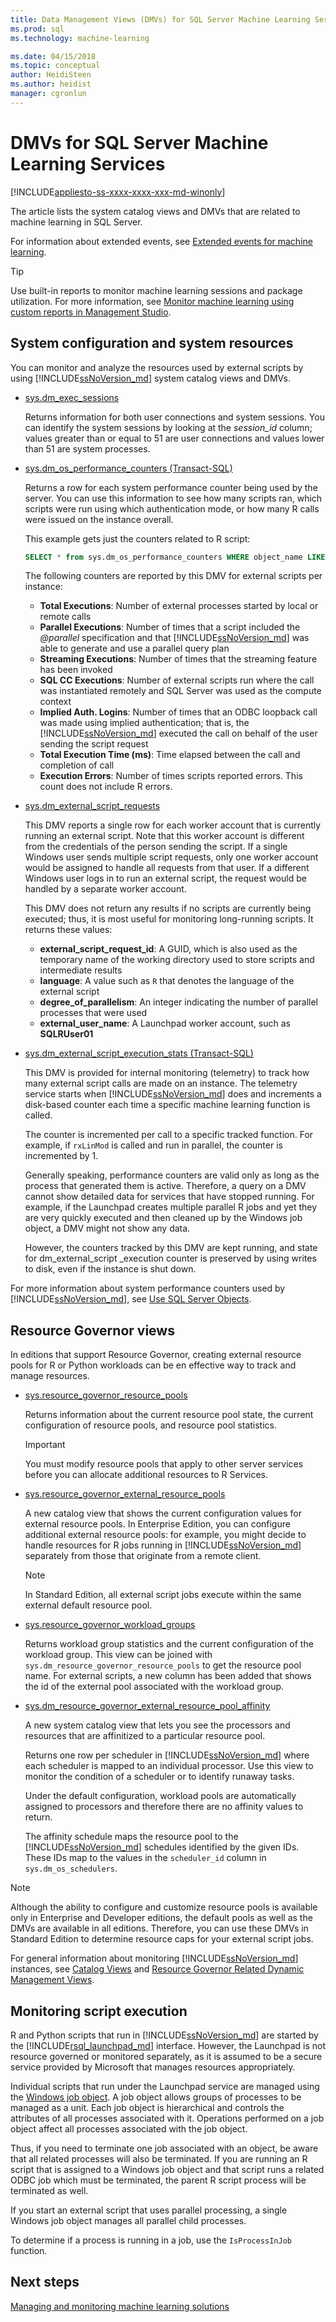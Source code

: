 ```yaml
---
title: Data Management Views (DMVs) for SQL Server Machine Learning Services | Microsoft Docs
ms.prod: sql
ms.technology: machine-learning

ms.date: 04/15/2018  
ms.topic: conceptual
author: HeidiSteen
ms.author: heidist
manager: cgronlun
---
```

# DMVs for SQL Server Machine Learning Services
[!INCLUDE[appliesto-ss-xxxx-xxxx-xxx-md-winonly](../../includes/appliesto-ss-xxxx-xxxx-xxx-md-winonly.md)]

The article lists the system catalog views and DMVs that are related to machine learning in SQL Server.

For information about extended events, see [Extended events for machine learning](../../advanced-analytics/r/extended-events-for-sql-server-r-services.md).

> [!TIP]
> Use built-in reports to monitor machine learning sessions and package utilization. For more information, see [Monitor machine learning using custom reports in Management Studio](../../advanced-analytics/r/monitor-r-services-using-custom-reports-in-management-studio.md).

## System configuration and system resources

You can monitor and analyze the resources used by external scripts by using [!INCLUDE[ssNoVersion_md](../../includes/ssnoversion-md.md)] system catalog views and DMVs.

+ [ sys.dm_exec_sessions](../../relational-databases/system-dynamic-management-views/sys-dm-exec-sessions-transact-sql.md)

  Returns information for both user connections and system sessions. You can identify the system sessions by looking at the *session_id* column; values greater than or equal to 51 are user connections and values lower than 51 are system processes.

+ [sys.dm_os_performance_counters (Transact-SQL)](../../relational-databases/system-dynamic-management-views/sys-dm-os-performance-counters-transact-sql.md)

  Returns a row for each system performance counter being used by the server.  You can use this information to see how many scripts ran, which scripts were run using which authentication mode, or how many R calls were issued on the instance overall.

  This example gets just the counters related to R script:

  ```SQL
  SELECT * from sys.dm_os_performance_counters WHERE object_name LIKE '%External Scripts%'
  ```

  The following counters are reported by this DMV for external scripts per instance:

  + **Total Executions**: Number of external processes started by local or remote calls
  + **Parallel Executions**: Number of times that a script included the _@parallel_ specification and that [!INCLUDE[ssNoVersion_md](../../includes/ssnoversion-md.md)] was able to generate and use a parallel query plan
  + **Streaming Executions**: Number of times that the streaming feature has been invoked
  + **SQL CC Executions**: Number of external scripts run where the call was instantiated remotely and SQL Server was used as the compute context
  + **Implied Auth. Logins**: Number of times that an ODBC loopback call was made using implied authentication; that is, the [!INCLUDE[ssNoVersion_md](../../includes/ssnoversion-md.md)] executed the call on behalf of the user sending the script request
  + **Total Execution Time (ms)**: Time elapsed between the call and completion of call
  + **Execution Errors**: Number of times scripts reported errors. This count does not include R errors.


+ [sys.dm_external_script_requests](../../relational-databases/system-dynamic-management-views/sys-dm-external-script-requests.md)

  This DMV reports a single row for each worker account that is currently running an external script. Note that this worker account is different from the credentials of the person sending the script. If a single Windows user sends multiple script requests, only one worker account would be assigned to handle all requests from that user. If a different Windows user logs in to run an external script, the request would be handled by a separate worker account.

  This DMV does not return any results if no scripts are currently being executed; thus, it is most useful for monitoring long-running scripts. It returns these values:

  + **external_script_request_id**: A GUID, which is also used as the  temporary name of the working directory used to store scripts and intermediate results
  + **language**: A value such as `R` that denotes the language of the external script
  + **degree_of_parallelism**:  An integer indicating the number of parallel processes that were used
  + **external_user_name**: A Launchpad worker account, such as **SQLRUser01**

+ [sys.dm_external_script_execution_stats (Transact-SQL)](../../relational-databases/system-dynamic-management-views/sys-dm-external-script-execution-stats.md)

  This DMV is provided for internal monitoring (telemetry) to track how many external script calls are made on an instance. The telemetry service starts when [!INCLUDE[ssNoVersion_md](../../includes/ssnoversion-md.md)] does and increments a disk-based counter each time a specific machine learning function is called.

  The counter is incremented per call to a specific tracked function. For example, if `rxLinMod` is called and run in parallel, the counter is incremented by 1.
  
  Generally speaking, performance counters are valid only as long as the process that generated them is active. Therefore, a query on a DMV cannot show detailed data for  services that have stopped running. For example, if the Launchpad creates multiple parallel R jobs and yet they are very quickly executed and then cleaned up by the Windows job object, a DMV might not show any data.
 
  However, the counters tracked by this DMV are kept running, and state for dm_external_script _execution counter is preserved by using writes to disk, even if the instance is shut down.
 
 For more information about system performance counters used by [!INCLUDE[ssNoVersion_md](../../includes/ssnoversion-md.md)], see [Use SQL Server Objects](../../relational-databases/performance-monitor/use-sql-server-objects.md).

## Resource Governor views

In editions that support Resource Governor, creating external resource pools for R or Python workloads can be en effective way to track and manage resources.

+ [sys.resource_governor_resource_pools](../../relational-databases/system-catalog-views/sys-resource-governor-resource-pools-transact-sql.md)

  Returns information about the current resource pool state, the current configuration of resource pools, and resource pool statistics.

  > [!IMPORTANT]
  > 
  > You must modify resource pools that apply to other server services before you can allocate additional resources to R Services.

+ [sys.resource_governor_external_resource_pools](../../relational-databases/system-catalog-views/sys-resource-governor-external-resource-pools-transact-sql.md)

  A new catalog view that shows the current configuration values for external resource pools.
  In Enterprise Edition, you can configure additional external resource pools: for example, you might decide to handle resources for R jobs running in [!INCLUDE[ssNoVersion_md](../../includes/ssnoversion-md.md)] separately from those that originate from a remote client.

  > [!NOTE]
  > 
  > In Standard Edition, all external script jobs execute within the same external default resource pool.

+ [sys.resource_governor_workload_groups](../../relational-databases/system-catalog-views/sys-resource-governor-workload-groups-transact-sql.md)

  Returns workload group statistics and the current configuration of the workload group. This view can be joined with `sys.dm_resource_governor_resource_pools` to get the resource pool name.
  For external scripts, a new column has been added that shows the id of the external pool associated with the workload group.

+ [sys.dm_resource_governor_external_resource_pool_affinity](../../relational-databases/system-dynamic-management-views/sys-dm-resource-governor-external-resource-pool-affinity-transact-sql.md)

  A new system catalog view that lets you see the processors and resources that are affinitized to a particular resource pool.

  Returns one row per scheduler in [!INCLUDE[ssNoVersion_md](../../includes/ssnoversion-md.md)] where each scheduler is mapped to an individual processor. Use this view to monitor the condition of a scheduler or to identify runaway tasks.

  Under the default configuration, workload pools are automatically assigned to processors and therefore there are no affinity values to return.

  The affinity schedule maps the resource pool to the [!INCLUDE[ssNoVersion_md](../../includes/ssnoversion-md.md)] schedules identified by the given IDs. These IDs map to the values in the `scheduler_id` column in `sys.dm_os_schedulers`.


> [!NOTE] 
> 
> Although the ability to configure and customize resource pools is available only in Enterprise and Developer editions, the default pools as well as the DMVs are available in all editions. Therefore, you can use these DMVs in Standard Edition to determine resource caps for your external script jobs.

For general information about monitoring [!INCLUDE[ssNoVersion_md](../../includes/ssnoversion-md.md)] instances, see [Catalog Views](../../relational-databases/system-catalog-views/catalog-views-transact-sql.md) and [Resource Governor Related Dynamic Management Views](../../relational-databases/system-dynamic-management-views/resource-governor-related-dynamic-management-views-transact-sql.md).

## Monitoring script execution

R and Python scripts that run in [!INCLUDE[ssNoVersion_md](../../includes/ssnoversion-md.md)] are started by the [!INCLUDE[rsql_launchpad_md](../../includes/rsql-launchpad-md.md)] interface. However, the Launchpad is not resource governed or monitored separately, as it is assumed to be a secure service provided by Microsoft that manages resources appropriately.

Individual scripts that run under the Launchpad service are managed using the 
[Windows job object](https://msdn.microsoft.com/library/windows/desktop/ms684161.aspx). A job object allows groups of processes to be managed as a unit. Each job object is hierarchical and controls the attributes of all processes associated with it. Operations performed on a job object affect all processes associated with the job object.

Thus, if you need to terminate one job associated with an object, be aware that all related processes will also be terminated. If you are running an R script that is assigned to a Windows job object and that script runs a related ODBC job which must be terminated, the parent R script process will be terminated as well.

If you start an external script that uses parallel processing, a single Windows job object manages all  parallel child processes.

To determine if a process is running in a job, use the `IsProcessInJob` function.

## Next steps

[Managing and monitoring machine learning solutions](../../advanced-analytics/r/managing-and-monitoring-r-solutions.md)
